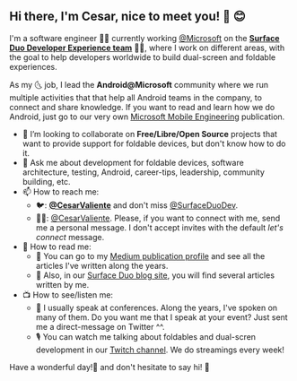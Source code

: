 <!--
**CesarValiente/CesarValiente** is a ✨ _special_ ✨ repository because its `README.md` (this file) appears on your GitHub profile.

Here are some ideas to get you started:

- 🔭 I’m currently working on ...
- 🌱 I’m currently learning ...
- 👯 I’m looking to collaborate on ...
- 🤔 I’m looking for help with ...
- 💬 Ask me about ...
- 📫 How to reach me: ...
- 😄 Pronouns: ...
- ⚡ Fun fact: ...
-->

## Hi there, I'm Cesar, nice to meet you! 👋 😊

I'm a software engineer 👨‍💻 currently working [@Microsoft](https://www.microsoft.com/) on the **[Surface Duo Developer Experience team](https://docs.microsoft.com/surface-duo/)** 📱📱, where I work on different areas, with the goal to help developers worldwide to build dual-screen and foldable experiences.

As my 🌜 job, I lead the **Android@Microsoft** community where we run multiple activities that that help all Android teams in the company, to connect and share knowledge.
If you want to read and learn how we do Android, just go to our very own [Microsoft Mobile Engineering](https://medium.com/microsoft-mobile-engineering) publication.

- 👯 I’m looking to collaborate on **Free/Libre/Open Source** projects that want to provide support for foldable devices, but don't know how to do it.
- 💬 Ask me about development for foldable devices, software architecture, testing, Android, career-tips, leadership, community building, etc.
- 📫 How to reach me: 
    - 🐦: **[@CesarValiente](https://twitter.com/CesarValiente)** and don't miss [@SurfaceDuoDev](https://twitter.com/surfaceduodev).
    - 👷‍♂️: [@CesarValiente](https://www.linkedin.com/in/cesarvaliente/). Please, if you want to connect with me, send me a personal message. I don't accept invites with the default _let's connect_ message.
- 📖 How to read me:
    - 📗 You can go to my [Medium publication profile](https://medium.com/@CesarValiente) and see all the articles I've written along the years.
    - 📘 Also, in our [Surface Duo blog site](https://medium.com/@CesarValiente), you will find several articles written by me.
- 📺 How to see/listen me: 
    - 🎤 I usually speak at conferences. Along the years, I've spoken on many of them. Do you want me that I speak at your event? Just sent me a direct-message on Twitter ^^.
    - 🎙️ You can watch me talking about foldables and dual-scren development in our [Twitch channel](https://www.twitch.tv/surfaceduodev). We do streamings every week!

Have a wonderful day!🌟 and don't hesitate to say hi! 👋


